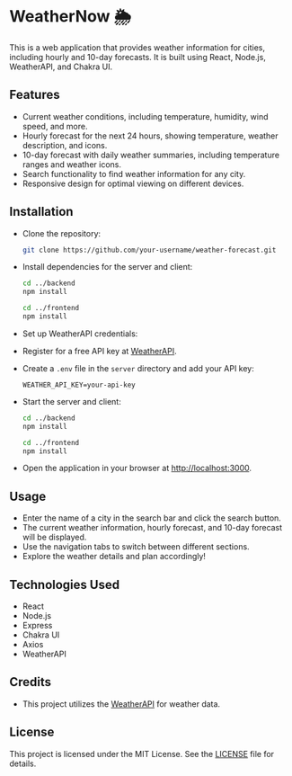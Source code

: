 # WeatherNow 🌦️

This is a web application that provides weather information for cities, including hourly and 10-day forecasts. It is built using React, Node.js, WeatherAPI, and Chakra UI.

## Features

-   Current weather conditions, including temperature, humidity, wind speed, and more.
-   Hourly forecast for the next 24 hours, showing temperature, weather description, and icons.
-   10-day forecast with daily weather summaries, including temperature ranges and weather icons.
-   Search functionality to find weather information for any city.
-   Responsive design for optimal viewing on different devices.

## Installation

-   Clone the repository:

    ```bash
    git clone https://github.com/your-username/weather-forecast.git
    ```

-   Install dependencies for the server and client:

    ```bash
    cd ../backend
    npm install

    cd ../frontend
    npm install
    ```

-   Set up WeatherAPI credentials:

-   Register for a free API key at [WeatherAPI](https://www.weatherapi.com/).
-   Create a `.env` file in the `server` directory and add your API key:

    ```
    WEATHER_API_KEY=your-api-key
    ```

-   Start the server and client:

    ```bash
    cd ../backend
    npm install

    cd ../frontend
    npm install
    ```

-   Open the application in your browser at [http://localhost:3000](http://localhost:3000).

## Usage

-   Enter the name of a city in the search bar and click the search button.
-   The current weather information, hourly forecast, and 10-day forecast will be displayed.
-   Use the navigation tabs to switch between different sections.
-   Explore the weather details and plan accordingly!

## Technologies Used

-   React
-   Node.js
-   Express
-   Chakra UI
-   Axios
-   WeatherAPI

## Credits

-   This project utilizes the [WeatherAPI](https://www.weatherapi.com/) for weather data.

## License

This project is licensed under the MIT License. See the [LICENSE](LICENSE) file for details.
